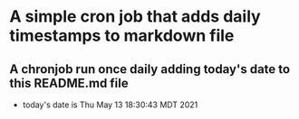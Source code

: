A simple cron job that adds daily timestamps to markdown file
============================================================
## A chronjob run once daily adding today's date to this README.md file
* today's date is Thu May 13 18:30:43 MDT 2021
